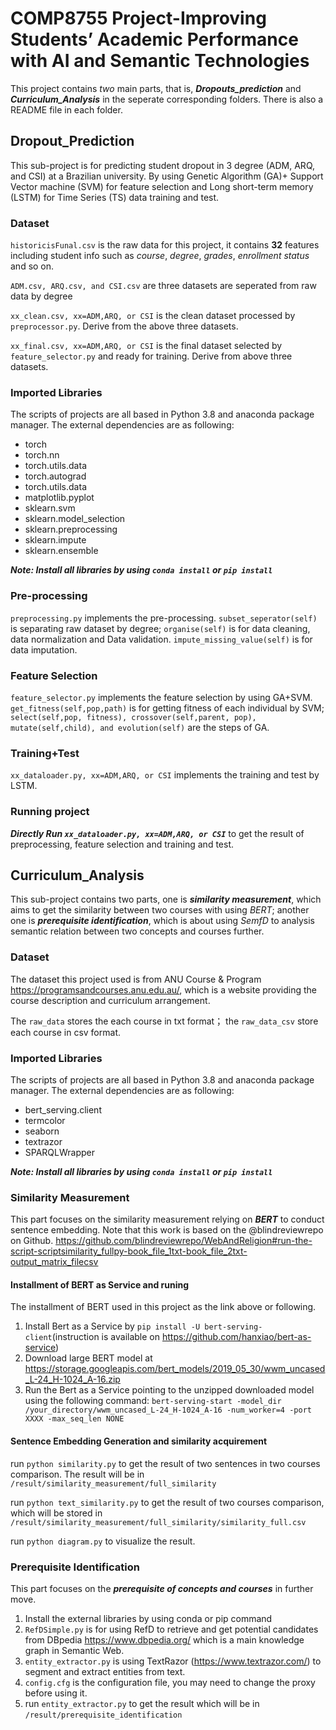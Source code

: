 # COMP8755 Project-Improving Students’ Academic Performance with AI and Semantic Technologies
This project contains *two* main parts, that is, ***Dropouts_prediction*** and ***Curriculum_Analysis*** in the seperate corresponding folders. There is also a README file in each folder.

## Dropout_Prediction
This sub-project is for predicting student dropout in 3 degree (ADM, ARQ, and CSI) at a Brazilian university. By using Genetic Algorithm (GA)+ Support Vector machine (SVM) for feature selection and Long short-term memory (LSTM) for Time Series (TS) data training and test.

### Dataset
`historicisFunal.csv` is the raw data for this project, it contains **32** features including student info such as *course*, *degree*, *grades*, *enrollment status* and so on.

`ADM.csv, ARQ.csv, and CSI.csv` are three datasets are seperated from raw data by degree

`xx_clean.csv, xx=ADM,ARQ, or CSI` is the clean dataset processed by `preprocessor.py`. Derive from the above three datasets.

`xx_final.csv, xx=ADM,ARQ, or CSI` is the final dataset selected by `feature_selector.py` and ready for training. Derive from above three datasets.


### Imported Libraries
The scripts of projects are all based in Python 3.8 and anaconda package manager. The external dependencies are as following:

* torch
* torch.nn
* torch.utils.data
* torch.autograd
* torch.utils.data
* matplotlib.pyplot 
* sklearn.svm
* sklearn.model_selection
* sklearn.preprocessing
* sklearn.impute
* sklearn.ensemble

***Note: Install all libraries by using `conda install` or `pip install`***

### Pre-processing
`preprocessing.py` implements the pre-processing. `subset_seperator(self)` is separating raw dataset by degree; `organise(self)` is for data cleaning, data normalization and Data validation. `impute_missing_value(self)` is for data imputation.

 




### Feature Selection

`feature_selector.py` implements the feature selection by using GA+SVM. `get_fitness(self,pop,path)` is for getting fitness of each individual by SVM; `select(self,pop, fitness), crossover(self,parent, pop), mutate(self,child), and evolution(self)` are the steps of GA.


### Training+Test
`xx_dataloader.py, xx=ADM,ARQ, or CSI` implements the training and test by LSTM.

### Running project

***Directly Run `xx_dataloader.py, xx=ADM,ARQ, or CSI`*** to get the result of preprocessing, feature selection and training and test.

## Curriculum_Analysis
This sub-project contains two parts, one is ***similarity measurement***, which aims to get the similarity between two courses with using *BERT*; another one is ***prerequisite identification***, which is about using *SemfD* to analysis semantic relation between two concepts and courses further.
### Dataset
The dataset this project used is from ANU Course & Program https://programsandcourses.anu.edu.au/, which is a website providing the course description and curriculum arrangement.

The `raw_data` stores the each course in txt format； the `raw_data_csv` store each course in csv format.  
### Imported Libraries
The scripts of projects are all based in Python 3.8 and anaconda package manager. The external dependencies are as following:
* bert_serving.client
* termcolor
* seaborn
* textrazor
* SPARQLWrapper

***Note: Install all libraries by using `conda install` or `pip install`***
### Similarity Measurement

This part focuses on the similarity measurement relying on ***BERT*** to conduct sentence embedding. Note that this work is based on the @blindreviewrepo on Github. https://github.com/blindreviewrepo/WebAndReligion#run-the-script-scriptsimilarity_fullpy-book_file_1txt-book_file_2txt-output_matrix_filecsv
#### Installment of BERT as Service and runing
The installment of BERT used in this project as the link above or following.
1. Install Bert as a Service by `pip install -U bert-serving-client`(instruction is available on https://github.com/hanxiao/bert-as-service)
2. Download large BERT model at https://storage.googleapis.com/bert_models/2019_05_30/wwm_uncased_L-24_H-1024_A-16.zip
3. Run the Bert as a Service pointing to the unzipped downloaded model using the following command: `bert-serving-start -model_dir /your_directory/wwm_uncased_L-24_H-1024_A-16 -num_worker=4 -port XXXX -max_seq_len NONE`

#### Sentence Embedding Generation and similarity acquirement

run `python similarity.py` to get the result of two sentences in two courses comparison. The result will be in `/result/similarity_measurement/full_similarity`

run `python text_similarity.py` to get the result of two courses comparison, which will be stored in `/result/similarity_measurement/full_similarity/similarity_full.csv`

run `python diagram.py` to visualize the result.

### Prerequisite Identification

This part focuses on the ***prerequisite of concepts and courses*** in further move.

1. Install the external libraries by using conda or pip command
2. `RefDSimple.py` is for using RefD to retrieve and get potential candidates from DBpedia https://www.dbpedia.org/ which is a main knowledge graph in Semantic Web.
3. `entity_extractor.py` is using TextRazor (https://www.textrazor.com/) to segment and extract entities from text.
4. `config.cfg` is the configuration file, you may need to change the proxy before using it.
5. run `entity_extractor.py` to get the result which will be in `/result/prerequisite_identification`
